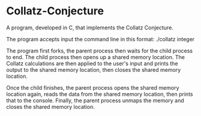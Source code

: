 # Collatz-Conjecture
A program, developed in C, that implements the Collatz Conjecture.

The program accepts input the command line in this format: ./collatz integer

The program first forks, the parent process then waits for the child process to end. The child process then opens up a shared memory location. The Collatz calculations are then applied to the user's input and prints the output to the shared memory location, then closes the shared memory location. 

Once the child finishes, the parent process opens the shared memory location again, reads the data from the shared memory location, then prints that to the console. Finally, the parent process unmaps the memory and closes the shared memory location.
